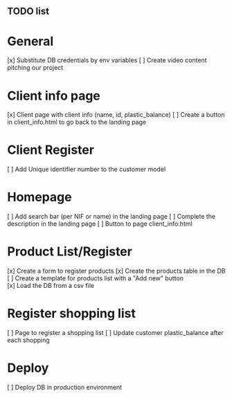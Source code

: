 ## TODO list

# General
[x] Substitute DB credentials by env variables
[ ] Create video content pitching our project

# Client info page
[x] Client page with client info (name, id, plastic_balance)
[ ] Create a button in client_info.html to go back to the landing page

# Client Register
[ ] Add Unique identifier number to the customer model

# Homepage
[ ] Add search bar (per NIF or name) in the landing page
[ ] Complete the description in the landing page
[ ] Button to page client_info.html

# Product List/Register
[x] Create a form to register products
[x] Create the products table in the DB
[ ] Create a template for products list with a "Add new" button  
[x] Load the DB from a csv file

# Register shopping list
[ ] Page to register a shopping list
[ ] Update customer plastic_balance after each shopping

# Deploy
[ ] Deploy DB in production environment